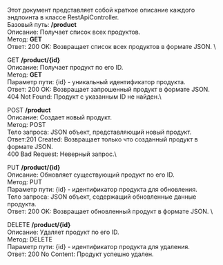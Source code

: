 Этот документ представляет собой краткое описание каждого эндпоинта в классе RestApiController. \
Базовый путь: **/product** \
Описание: Получает список всех продуктов.\
Метод: **GET** \
Ответ:
200 OK: Возвращает список всех продуктов в формате JSON. \

GET **/product/{id}**\
Описание: Получает продукт по его ID.\
Метод: **GET** \
Параметр пути: {id} - уникальный идентификатор продукта. \
Ответ: 200 OK: Возвращает запрошенный продукт в формате JSON.\
404 Not Found: Продукт с указанным ID не найден.\

POST **/product**\
Описание: Создает новый продукт.\
Метод: POST\
Тело запроса: JSON объект, представляющий новый продукт.\
Ответ:201 Created: Возвращает только что созданный продукт в формате JSON.\
400 Bad Request: Неверный запрос.\

PUT **/product/{id}**\
Описание: Обновляет существующий продукт по его ID.\
Метод: PUT\
Параметр пути: {id} - идентификатор продукта для обновления.\
Тело запроса: JSON объект, содержащий обновленные данные продукта.\
Ответ: 200 OK: Возвращает обновленный продукт в формате JSON. \

DELETE **/product/{id}** \
Описание: Удаляет продукт по его ID. \
Метод: DELETE \
Параметр пути: {id} - идентификатор продукта для удаления. \
Ответ: 200 No Content: Продукт успешно удален. 